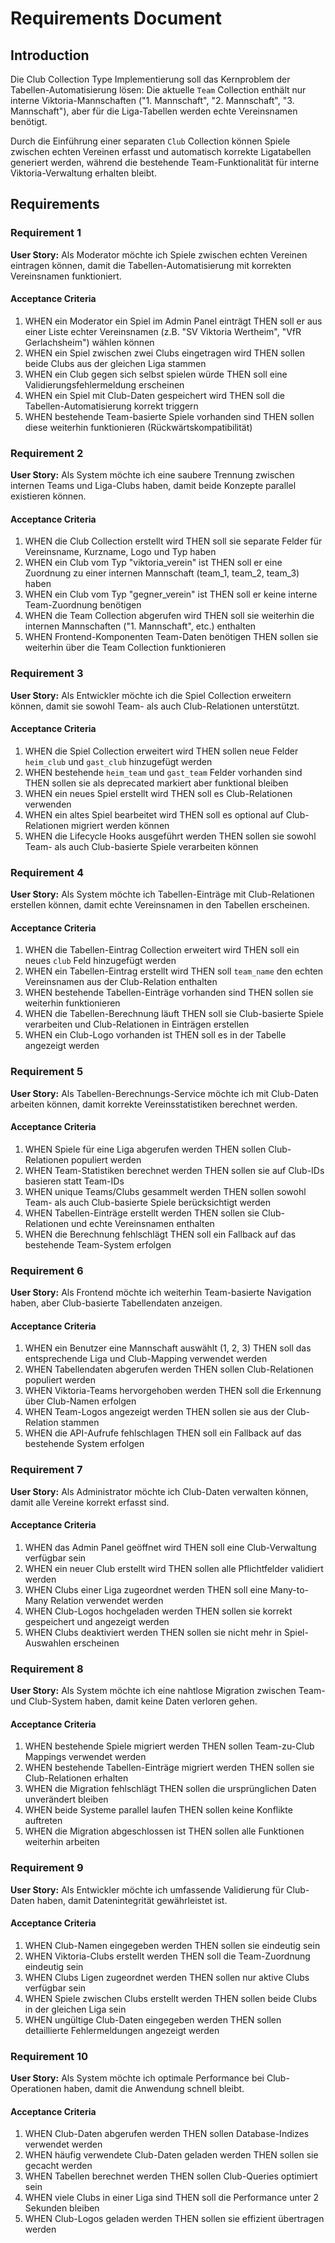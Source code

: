 # Requirements Document

## Introduction

Die Club Collection Type Implementierung soll das Kernproblem der Tabellen-Automatisierung lösen: Die aktuelle `Team` Collection enthält nur interne Viktoria-Mannschaften ("1. Mannschaft", "2. Mannschaft", "3. Mannschaft"), aber für die Liga-Tabellen werden echte Vereinsnamen benötigt. 

Durch die Einführung einer separaten `Club` Collection können Spiele zwischen echten Vereinen erfasst und automatisch korrekte Ligatabellen generiert werden, während die bestehende Team-Funktionalität für interne Viktoria-Verwaltung erhalten bleibt.

## Requirements

### Requirement 1

**User Story:** Als Moderator möchte ich Spiele zwischen echten Vereinen eintragen können, damit die Tabellen-Automatisierung mit korrekten Vereinsnamen funktioniert.

#### Acceptance Criteria

1. WHEN ein Moderator ein Spiel im Admin Panel einträgt THEN soll er aus einer Liste echter Vereinsnamen (z.B. "SV Viktoria Wertheim", "VfR Gerlachsheim") wählen können
2. WHEN ein Spiel zwischen zwei Clubs eingetragen wird THEN sollen beide Clubs aus der gleichen Liga stammen
3. WHEN ein Club gegen sich selbst spielen würde THEN soll eine Validierungsfehlermeldung erscheinen
4. WHEN ein Spiel mit Club-Daten gespeichert wird THEN soll die Tabellen-Automatisierung korrekt triggern
5. WHEN bestehende Team-basierte Spiele vorhanden sind THEN sollen diese weiterhin funktionieren (Rückwärtskompatibilität)

### Requirement 2

**User Story:** Als System möchte ich eine saubere Trennung zwischen internen Teams und Liga-Clubs haben, damit beide Konzepte parallel existieren können.

#### Acceptance Criteria

1. WHEN die Club Collection erstellt wird THEN soll sie separate Felder für Vereinsname, Kurzname, Logo und Typ haben
2. WHEN ein Club vom Typ "viktoria_verein" ist THEN soll er eine Zuordnung zu einer internen Mannschaft (team_1, team_2, team_3) haben
3. WHEN ein Club vom Typ "gegner_verein" ist THEN soll er keine interne Team-Zuordnung benötigen
4. WHEN die Team Collection abgerufen wird THEN soll sie weiterhin die internen Mannschaften ("1. Mannschaft", etc.) enthalten
5. WHEN Frontend-Komponenten Team-Daten benötigen THEN sollen sie weiterhin über die Team Collection funktionieren

### Requirement 3

**User Story:** Als Entwickler möchte ich die Spiel Collection erweitern können, damit sie sowohl Team- als auch Club-Relationen unterstützt.

#### Acceptance Criteria

1. WHEN die Spiel Collection erweitert wird THEN sollen neue Felder `heim_club` und `gast_club` hinzugefügt werden
2. WHEN bestehende `heim_team` und `gast_team` Felder vorhanden sind THEN sollen sie als deprecated markiert aber funktional bleiben
3. WHEN ein neues Spiel erstellt wird THEN soll es Club-Relationen verwenden
4. WHEN ein altes Spiel bearbeitet wird THEN soll es optional auf Club-Relationen migriert werden können
5. WHEN die Lifecycle Hooks ausgeführt werden THEN sollen sie sowohl Team- als auch Club-basierte Spiele verarbeiten können

### Requirement 4

**User Story:** Als System möchte ich Tabellen-Einträge mit Club-Relationen erstellen können, damit echte Vereinsnamen in den Tabellen erscheinen.

#### Acceptance Criteria

1. WHEN die Tabellen-Eintrag Collection erweitert wird THEN soll ein neues `club` Feld hinzugefügt werden
2. WHEN ein Tabellen-Eintrag erstellt wird THEN soll `team_name` den echten Vereinsnamen aus der Club-Relation enthalten
3. WHEN bestehende Tabellen-Einträge vorhanden sind THEN sollen sie weiterhin funktionieren
4. WHEN die Tabellen-Berechnung läuft THEN soll sie Club-basierte Spiele verarbeiten und Club-Relationen in Einträgen erstellen
5. WHEN ein Club-Logo vorhanden ist THEN soll es in der Tabelle angezeigt werden

### Requirement 5

**User Story:** Als Tabellen-Berechnungs-Service möchte ich mit Club-Daten arbeiten können, damit korrekte Vereinsstatistiken berechnet werden.

#### Acceptance Criteria

1. WHEN Spiele für eine Liga abgerufen werden THEN sollen Club-Relationen populiert werden
2. WHEN Team-Statistiken berechnet werden THEN sollen sie auf Club-IDs basieren statt Team-IDs
3. WHEN unique Teams/Clubs gesammelt werden THEN sollen sowohl Team- als auch Club-basierte Spiele berücksichtigt werden
4. WHEN Tabellen-Einträge erstellt werden THEN sollen sie Club-Relationen und echte Vereinsnamen enthalten
5. WHEN die Berechnung fehlschlägt THEN soll ein Fallback auf das bestehende Team-System erfolgen

### Requirement 6

**User Story:** Als Frontend möchte ich weiterhin Team-basierte Navigation haben, aber Club-basierte Tabellendaten anzeigen.

#### Acceptance Criteria

1. WHEN ein Benutzer eine Mannschaft auswählt (1, 2, 3) THEN soll das entsprechende Liga und Club-Mapping verwendet werden
2. WHEN Tabellendaten abgerufen werden THEN sollen Club-Relationen populiert werden
3. WHEN Viktoria-Teams hervorgehoben werden THEN soll die Erkennung über Club-Namen erfolgen
4. WHEN Team-Logos angezeigt werden THEN sollen sie aus der Club-Relation stammen
5. WHEN die API-Aufrufe fehlschlagen THEN soll ein Fallback auf das bestehende System erfolgen

### Requirement 7

**User Story:** Als Administrator möchte ich Club-Daten verwalten können, damit alle Vereine korrekt erfasst sind.

#### Acceptance Criteria

1. WHEN das Admin Panel geöffnet wird THEN soll eine Club-Verwaltung verfügbar sein
2. WHEN ein neuer Club erstellt wird THEN sollen alle Pflichtfelder validiert werden
3. WHEN Clubs einer Liga zugeordnet werden THEN soll eine Many-to-Many Relation verwendet werden
4. WHEN Club-Logos hochgeladen werden THEN sollen sie korrekt gespeichert und angezeigt werden
5. WHEN Clubs deaktiviert werden THEN sollen sie nicht mehr in Spiel-Auswahlen erscheinen

### Requirement 8

**User Story:** Als System möchte ich eine nahtlose Migration zwischen Team- und Club-System haben, damit keine Daten verloren gehen.

#### Acceptance Criteria

1. WHEN bestehende Spiele migriert werden THEN sollen Team-zu-Club Mappings verwendet werden
2. WHEN bestehende Tabellen-Einträge migriert werden THEN sollen sie Club-Relationen erhalten
3. WHEN die Migration fehlschlägt THEN sollen die ursprünglichen Daten unverändert bleiben
4. WHEN beide Systeme parallel laufen THEN sollen keine Konflikte auftreten
5. WHEN die Migration abgeschlossen ist THEN sollen alle Funktionen weiterhin arbeiten

### Requirement 9

**User Story:** Als Entwickler möchte ich umfassende Validierung für Club-Daten haben, damit Datenintegrität gewährleistet ist.

#### Acceptance Criteria

1. WHEN Club-Namen eingegeben werden THEN sollen sie eindeutig sein
2. WHEN Viktoria-Clubs erstellt werden THEN soll die Team-Zuordnung eindeutig sein
3. WHEN Clubs Ligen zugeordnet werden THEN sollen nur aktive Clubs verfügbar sein
4. WHEN Spiele zwischen Clubs erstellt werden THEN sollen beide Clubs in der gleichen Liga sein
5. WHEN ungültige Club-Daten eingegeben werden THEN sollen detaillierte Fehlermeldungen angezeigt werden

### Requirement 10

**User Story:** Als System möchte ich optimale Performance bei Club-Operationen haben, damit die Anwendung schnell bleibt.

#### Acceptance Criteria

1. WHEN Club-Daten abgerufen werden THEN sollen Database-Indizes verwendet werden
2. WHEN häufig verwendete Club-Daten geladen werden THEN sollen sie gecacht werden
3. WHEN Tabellen berechnet werden THEN sollen Club-Queries optimiert sein
4. WHEN viele Clubs in einer Liga sind THEN soll die Performance unter 2 Sekunden bleiben
5. WHEN Club-Logos geladen werden THEN sollen sie effizient übertragen werden